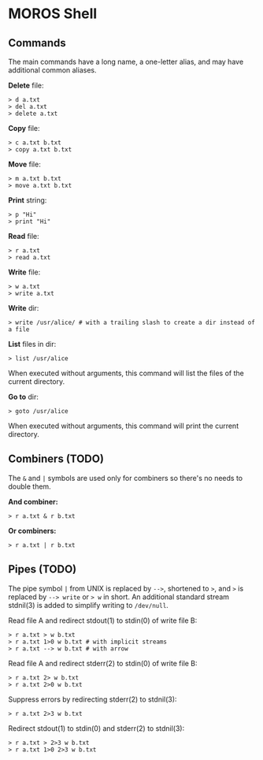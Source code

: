 # MOROS Shell

## Commands

The main commands have a long name, a one-letter alias, and may have
additional common aliases.

<!--
**Alias** command:

    > alias d delete

**Append** to file:

    > a a.txt
    > append a.txt
-->

**Delete** file:

    > d a.txt
    > del a.txt
    > delete a.txt

**Copy** file:

    > c a.txt b.txt
    > copy a.txt b.txt

**Move** file:

    > m a.txt b.txt
    > move a.txt b.txt

**Print** string:

    > p "Hi"
    > print "Hi"

**Read** file:

    > r a.txt
    > read a.txt

**Write** file:

    > w a.txt
    > write a.txt

**Write** dir:

    > write /usr/alice/ # with a trailing slash to create a dir instead of a file

**List** files in dir:

    > list /usr/alice

When executed without arguments, this command will list the files of the
current directory.

**Go to** dir:

    > goto /usr/alice

When executed without arguments, this command will print the current directory.

## Combiners (TODO)

The `&` and `|` symbols are used only for combiners so there's no needs to
double them.

**And combiner:**

    > r a.txt & r b.txt

**Or combiners:**

    > r a.txt | r b.txt

## Pipes (TODO)

The pipe symbol `|` from UNIX is replaced by `-->`, shortened to `>`, and `>`
is replaced by `--> write` or `> w` in short. An additional standard stream
stdnil(3) is added to simplify writing to `/dev/null`.

Read file A and redirect stdout(1) to stdin(0) of write file B:

    > r a.txt > w b.txt
    > r a.txt 1>0 w b.txt # with implicit streams
    > r a.txt --> w b.txt # with arrow

Read file A and redirect stderr(2) to stdin(0) of write file B:

    > r a.txt 2> w b.txt
    > r a.txt 2>0 w b.txt

Suppress errors by redirecting stderr(2) to stdnil(3):

    > r a.txt 2>3 w b.txt

Redirect stdout(1) to stdin(0) and stderr(2) to stdnil(3):

    > r a.txt > 2>3 w b.txt
    > r a.txt 1>0 2>3 w b.txt

